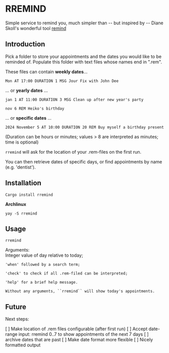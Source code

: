 # RREMIND

Simple service to remind you, much simpler than -- but inspired by -- Diane Skoll's wonderful tool [remind](https://dianne.skoll.ca/projects/remind/)

## Introduction

Pick a folder to store your appointments and the dates you would like to be reminded of. Populate this folder with text files whose names end in ".rem".

These files can contain **weekly dates**...

``Mon AT 17:00 DURATION 1 MSG Jour Fix with John Dee``

... or **yearly dates** ...

``jan 1 AT 11:00 DURATION 3 MSG Clean up after new year's party``

``nov 6 REM Heiko's birthday``

... or **specific dates** ...

``2024 November 5 AT 10:00 DURATION 20 REM Buy myself a birthday present``

(Duration can be hours or minutes; values > 8 are interpreted as minutes; time is optional)

``rremind`` will ask for the location of your .rem-files on the first run.

You can then retrieve dates of specific days, or find appointments by name (e.g. 'dentist').

## Installation

``Cargo install rremind``

**Archlinux**

``yay -S rremind``

## Usage

``rremind``

Arguments:\
  <args>
    Integer value of day relative to today;

    'when' followed by a search term;

    'check' to check if all .rem-filed can be interpreted;

    'help' for a brief help message.

    Without any arguments, ``rremind`` will show today's appointments.

## Future

Next steps:

[ ] Make location of .rem files configurable (after first run)
[ ] Accept date-range input: rremind 0..7 to show appointments of the next 7 days
[ ] archive dates that are past
[ ] Make date format more flexible
[ ] Nicely formatted output
